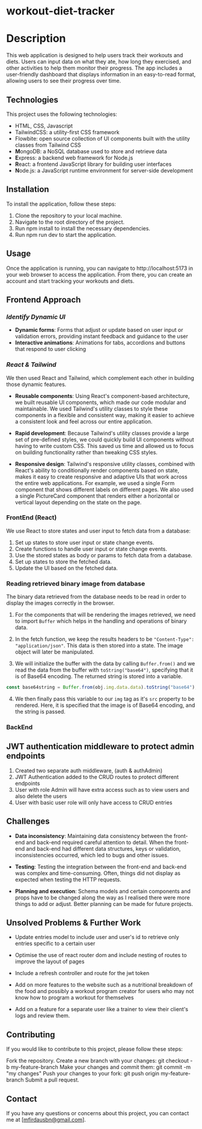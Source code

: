 # workout-diet-tracker


# Description
This web application is designed to help users track their workouts and diets. Users can input data on what they ate, how long they exercised, and other activities to help them monitor their progress. The app includes a user-friendly dashboard that displays information in an easy-to-read format, allowing users to see their progress over time.

## Technologies

This project uses the following technologies:

- HTML, CSS, Javascript
- TailwindCSS: a utility-first CSS framework
- Flowbite: open source collection of UI components built with the utility classes from Tailwind CSS
- **M**ongoDB: a NoSQL database used to store and retrieve data
- **E**xpress: a backend web framework for Node.js
- **R**eact: a frontend JavaScript library for building user interfaces
- **N**ode.js: a JavaScript runtime environment for server-side development

## Installation
To install the application, follow these steps:

1. Clone the repository to your local machine.
2. Navigate to the root directory of the project.
3. Run npm install to install the necessary dependencies.
4. Run npm run dev to start the application.

## Usage
Once the application is running, you can navigate to http://localhost:5173 in your web browser to access the application. From there, you can create an account and start tracking your workouts and diets.

## Frontend Approach

### _Identify Dynamic UI_

- **Dynamic forms**: Forms that adjust or update based on user input or validation errors, providing instant feedback and guidance to the user
- **Interactive animations**: Animations for tabs, accordions and buttons that respond to user clicking

### _React & Tailwind_

We then used React and Tailwind, which complement each other in building those dynamic features.

- **Reusable components**: Using React's component-based architecture, we built reusable UI components, which made our code modular and maintainable. We used Tailwind's utility classes to style these components in a flexible and consistent way, making it easier to achieve a consistent look and feel across our entire application.

- **Rapid development**: Because Tailwind's utility classes provide a large set of pre-defined styles, we could quickly build UI components without having to write custom CSS. This saved us time and allowed us to focus on building functionality rather than tweaking CSS styles.

- **Responsive design**: Tailwind's responsive utility classes, combined with React's ability to conditionally render components based on state, makes it easy to create responsive and adaptive UIs that work across the entire web applications. For example, we used a single Form component that shows different labels on different pages. We also used a single PictureCard component that renders either a horizontal or vertical layout depending on the state on the page.

### FrontEnd (React)

We use React to store states and user input to fetch data from a database:

1. Set up states to store user input or state change events.
2. Create functions to handle user input or state change events.
3. Use the stored states as body or params to fetch data from a database.
4. Set up states to store the fetched data.
5. Update the UI based on the fetched data.

### Reading retrieved binary image from database

The binary data retrieved from the database needs to be read in order to display the images correctly in the browser.

1. For the components that will be rendering the images retrieved, we need to import `Buffer` which helps in the handling and operations of binary data.

2. In the fetch function, we keep the results headers to be `"Content-Type": "application/json"`. This data is then stored into a state. The image object will later be manipulated.

3. We will initialize the buffer with the data by calling `Buffer.from()` and we read the data from the buffer with `toString("base64")`, specifying that it is of Base64 encoding. The returned string is stored into a variable.

```javascript
const base64string = Buffer.from(obj.img.data.data).toString("base64");
```

4. We then finally pass this variable to our `img` tag as it's `src` property to be rendered. Here, it is specified that the image is of Base64 encoding, and the string is passed.

### BackEnd 

## JWT authentication middleware to protect admin endpoints
1. Created two separate auth middleware, (auth & authAdmin)
2. JWT Authentication added to the CRUD routes to protect different endpoints
3. User with role Admin will have extra access such as to view users and also delete the users
4. User with basic user role will only have access to CRUD entries

## Challenges

- **Data inconsistency**: Maintaining data consistency between the front-end and back-end required careful attention to detail. When the front-end and back-end had different data structures, keys or validation, inconsistencies occurred, which led to bugs and other issues.

- **Testing**: Testing the integration between the front-end and back-end was complex and time-consuming. Often, things did not display as expected when testing the HTTP requests.

- **Planning and execution**: Schema models and certain components and props have to be changed along the way as I realised there were 
  more things to add or adjust. Better planning can be made for future projects.

## Unsolved Problems & Further Work

- Update entries model to include user and user's id to retrieve only entries specific to a certain user

- Optimise the use of react router dom and include nesting of routes to improve the layout of pages
  
- Include a refresh controller and route for the jwt token

- Add on more features to the website such as a nutritional breakdown of the food and possibly a workout program creator for
  users who may not know how to program a workout for themselves

- Add on a feature for a separate user like a trainer to view their client's logs and review them.


## Contributing
If you would like to contribute to this project, please follow these steps:

Fork the repository.
Create a new branch with your changes: git checkout -b my-feature-branch
Make your changes and commit them: git commit -m "my changes"
Push your changes to your fork: git push origin my-feature-branch
Submit a pull request.


## Contact
If you have any questions or concerns about this project, you can contact me at [mfirdausbn@gmail.com].